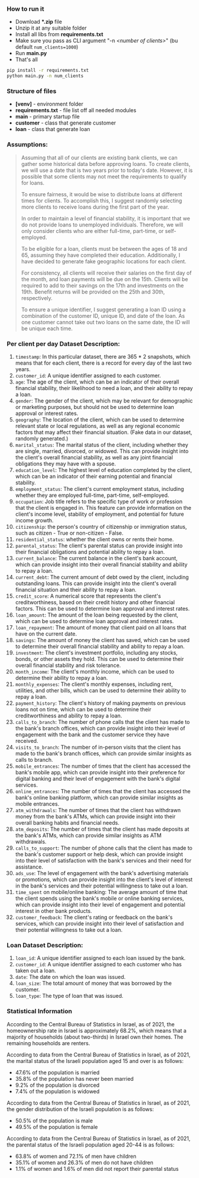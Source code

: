 ### How to run it
- Download __*.zip__ file
- Unzip it at any suitable folder
- Install all libs from __requirements.txt__
- Make sure you pass as CLI argument "-n <i>\<number of clients></i>" (bu default `num_clients=1000`)
- Run __main.py__
- That's all

```bash
pip install -r requirements.txt
python main.py -n num_clients
```

### Structure of files
- __[venv]__ - environment folder
- __requirements.txt__ - file list off all needed modules
- __main__ - primary startup file
- __customer__ - class that generate customer
- __loan__ - class that generate loan

### Assumptions:

> Assuming that all of our clients are existing bank clients, we can gather some historical data before approving loans. To create clients, we will use a date that is two years prior to today's date. However, it is possible that some clients may not meet the requirements to qualify for loans.
> 
> To ensure fairness, it would be wise to distribute loans at different times for clients. To accomplish this, I suggest randomly selecting more clients to receive loans during the first part of the year.
> 
> In order to maintain a level of financial stability, it is important that we do not provide loans to unemployed individuals. Therefore, we will only consider clients who are either full-time, part-time, or self-employed.
> 
> To be eligible for a loan, clients must be between the ages of 18 and 65, assuming they have completed their education. Additionally, I have decided to generate fake geographic locations for each client.
> 
> For consistency, all clients will receive their salaries on the first day of the month, and loan payments will be due on the 15th. Clients will be required to add to their savings on the 17th and investments on the 19th. Benefit returns will be provided on the 25th and 30th, respectively.
> 
> To ensure a unique identifier, I suggest generating a loan ID using a combination of the customer ID, unique ID, and date of the loan. As one customer cannot take out two loans on the same date, the ID will be unique each time.

### Per client per day Dataset Description:
1. `timestamp`: In this particular dataset, there are 365 * 2 snapshots, which means that for each client, there is a record for every day of the last two years.
2. `customer_id`: A unique identifier assigned to each customer.
3. `age`: The age of the client, which can be an indicator of their overall financial stability, their likelihood to need a loan, and their ability to repay a loan.
4. `gender`: The gender of the client, which may be relevant for demographic or marketing purposes, but should not be used to determine loan approval or interest rates. 
5. `geography`: The location of the client, which can be used to determine relevant state or local regulations, as well as any regional economic factors that may affect their financial situation. (Fake data in our dataset, randomly generated.)
6. `marital_status`: The marital status of the client, including whether they are single, married, divorced, or widowed. This can provide insight into the client's overall financial stability, as well as any joint financial obligations they may have with a spouse. 
7. `education_level`: The highest level of education completed by the client, which can be an indicator of their earning potential and financial stability.
8. `employment_status`: The client's current employment status, including whether they are employed full-time, part-time, self-employed.
9. `occupation`: Job title refers to the specific type of work or profession that the client is engaged in. This feature can provide information on the client's income level, stability of employment, and potential for future income growth.
10. `citizenship`: the person's country of citizenship or immigration status, such as citizen - True or non-citizen - False.
11. `residential_status`: whether the client owns or rents their home.
12. `parental_status`: The client's parental status can provide insight into their financial obligations and potential ability to repay a loan.
13. `current_balance`: The current balance in the client's bank account, which can provide insight into their overall financial stability and ability to repay a loan.
14. `current_debt`: The current amount of debt owed by the client, including outstanding loans. This can provide insight into the client's overall financial situation and their ability to repay a loan.
15. `credit_score`: A numerical score that represents the client's creditworthiness, based on their credit history and other financial factors. This can be used to determine loan approval and interest rates.
16. `loan_amount`: The amount of the loan being requested by the client, which can be used to determine loan approval and interest rates.
17. `loan_repayment`: The amount of money that client paid on all loans that have on the current date.
18. `savings`: The amount of money the client has saved, which can be used to determine their overall financial stability and ability to repay a loan. 
19. `investment`: The client's investment portfolio, including any stocks, bonds, or other assets they hold. This can be used to determine their overall financial stability and risk tolerance.
20. `month_income`: The client's monthly income, which can be used to determine their ability to repay a loan.
21. `monthly_expenses`: The client's monthly expenses, including rent, utilities, and other bills, which can be used to determine their ability to repay a loan.
22. `payment_history`: The client's history of making payments on previous loans not on time, which can be used to determine their creditworthiness and ability to repay a loan.
23. `calls_to_branch`: The number of phone calls that the client has made to the bank's branch offices, which can provide insight into their level of engagement with the bank and the customer service they have received. 
24. `visits_to_branch`: The number of in-person visits that the client has made to the bank's branch offices, which can provide similar insights as calls to branch.
25. `mobile_entrances`: The number of times that the client has accessed the bank's mobile app, which can provide insight into their preference for digital banking and their level of engagement with the bank's digital services. 
26. `online_entrances`: The number of times that the client has accessed the bank's online banking platform, which can provide similar insights as mobile entrances. 
27. `atm_withdrawals`: The number of times that the client has withdrawn money from the bank's ATMs, which can provide insight into their overall banking habits and financial needs. 
28. `atm_deposits`: The number of times that the client has made deposits at the bank's ATMs, which can provide similar insights as ATM withdrawals. 
29. `calls_to_support`: The number of phone calls that the client has made to the bank's customer support or help desk, which can provide insight into their level of satisfaction with the bank's services and their need for assistance. 
30. `ads_use`: The level of engagement with the bank's advertising materials or promotions, which can provide insight into the client's level of interest in the bank's services and their potential willingness to take out a loan.
31. `time_spent` on mobile/online banking: The average amount of time that the client spends using the bank's mobile or online banking services, which can provide insight into their level of engagement and potential interest in other bank products. 
32. `customer_feedback`: The client's rating or feedback on the bank's services, which can provide insight into their level of satisfaction and their potential willingness to take out a loan.

### Loan Dataset Description:
1. `loan_id`: A unique identifier assigned to each loan issued by the bank.
2. `customer_id`: A unique identifier assigned to each customer who has taken out a loan.
3. `date`: The date on which the loan was issued.
4. `loan_size`: The total amount of money that was borrowed by the customer.
5. `loan_type`: The type of loan that was issued.

### Statistical Information

According to the Central Bureau of Statistics in Israel, as of 2021, the homeownership rate in Israel is approximately 68.2%, which means that a majority of households (about two-thirds) in Israel own their homes. The remaining households are renters.

According to data from the Central Bureau of Statistics in Israel, as of 2021, the marital status of the Israeli population aged 15 and over is as follows:
- 47.6% of the population is married
- 35.8% of the population has never been married
- 9.2% of the population is divorced
- 7.4% of the population is widowed

According to data from the Central Bureau of Statistics in Israel, as of 2021, the gender distribution of the Israeli population is as follows:
- 50.5% of the population is male
- 49.5% of the population is female 

According to data from the Central Bureau of Statistics in Israel, as of 2021, the parental status of the Israeli population aged 20-44 is as follows:
* 63.8% of women and 72.1% of men have children
* 35.1% of women and 26.3% of men do not have children
* 1.1% of women and 1.6% of men did not report their parental status